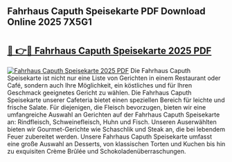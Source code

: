 ## Fahrhaus Caputh Speisekarte PDF Download Online 2025 7X5G1

# <h2><a href="http://gcb56bk.nevu.top/?p=Fahrhaus+Caputh+Speisekarte">🔗 👉🔴 Fahrhaus Caputh Speisekarte 2025 PDF</a></h2>

[![Fahrhaus Caputh Speisekarte 2025 PDF](https://i.imgur.com/dBaPXMq.png)](http://gcb56bk.nevu.top/?p=Fahrhaus+Caputh+Speisekarte)
Die Fahrhaus Caputh Speisekarte ist nicht nur eine Liste von Gerichten in einem Restaurant oder Café, sondern auch Ihre Möglichkeit, ein köstliches und für Ihren Geschmack geeignetes Gericht zu wählen. Die Fahrhaus Caputh Speisekarte unserer Cafeteria bietet einen speziellen Bereich für leichte und frische Salate. Für diejenigen, die Fleisch bevorzugen, bieten wir eine umfangreiche Auswahl an Gerichten auf der Fahrhaus Caputh Speisekarte an: Rindfleisch, Schweinefleisch, Huhn und Fisch. Unseren Auserwählten bieten wir Gourmet-Gerichte wie Schaschlik und Steak an, die bei lebendem Feuer zubereitet werden. Unsere Fahrhaus Caputh Speisekarte umfasst eine große Auswahl an Desserts, von klassischen Torten und Kuchen bis hin zu exquisiten Crème Brûlée und Schokoladenüberraschungen.

